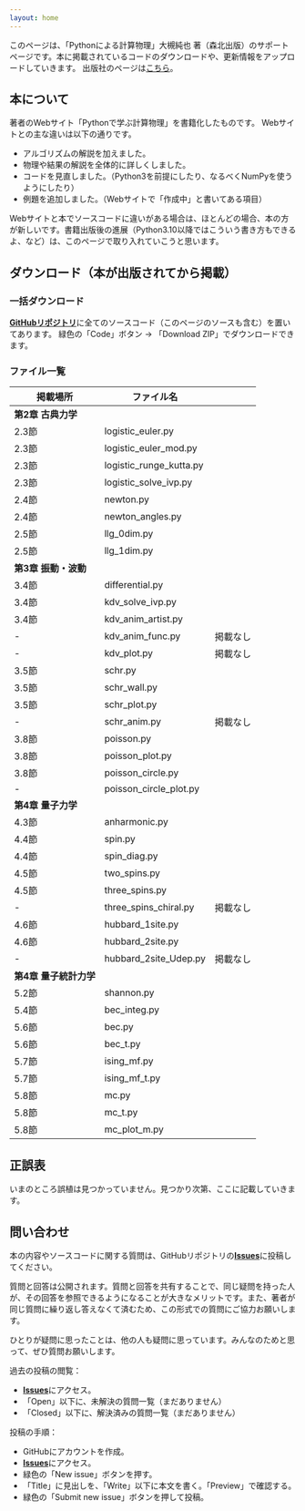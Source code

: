 ```yaml
---
layout: home
---
```


このページは、「Pythonによる計算物理」大槻純也 著（森北出版）のサポートページです。本に掲載されているコードのダウンロードや、更新情報をアップロードしていきます。
出版社のページは[こちら](https://www.morikita.co.jp/books/mid/017081)。

## 本について

著者のWebサイト「Pythonで学ぶ計算物理」を書籍化したものです。
Webサイトとの主な違いは以下の通りです。

- アルゴリズムの解説を加えました。
- 物理や結果の解説を全体的に詳しくしました。
- コードを見直しました。（Python3を前提にしたり、なるべくNumPyを使うようにしたり）
- 例題を追加しました。（Webサイトで「作成中」と書いてある項目）

Webサイトと本でソースコードに違いがある場合は、ほとんどの場合、本の方が新しいです。書籍出版後の進展（Python3.10以降ではこういう書き方もできるよ、など）は、このページで取り入れていこうと思います。

## ダウンロード（本が出版されてから掲載）

### 一括ダウンロード

[**GitHubリポジトリ**](https://github.com/j-otsuki/comput-phys-book)に全てのソースコード（このページのソースも含む）を置いてあります。
緑色の「Code」ボタン → 「Download ZIP」でダウンロードできます。

### ファイル一覧

| 掲載場所 | ファイル名 |    |
| -----   | ---------- | --- |
| **第2章 古典力学** |
| 2.3節 | logistic_euler.py| |
| 2.3節 | logistic_euler_mod.py |    |
| 2.3節 | logistic_runge_kutta.py |    |
| 2.3節 | logistic_solve_ivp.py |    |
| 2.4節 | newton.py |    |
| 2.4節 | newton_angles.py |    |
| 2.5節 | llg_0dim.py |    |
| 2.5節 | llg_1dim.py |    |
| **第3章 振動・波動** |
| 3.4節 | differential.py |    |
| 3.4節 | kdv_solve_ivp.py |    |
| 3.4節 | kdv_anim_artist.py |    |
| - | kdv_anim_func.py | 掲載なし |
| - | kdv_plot.py | 掲載なし |
| 3.5節 | schr.py |    |
| 3.5節 | schr_wall.py |    |
| 3.5節 | schr_plot.py |    |
| - | schr_anim.py | 掲載なし |
| 3.8節 | poisson.py |    |
| 3.8節 | poisson_plot.py |    |
| 3.8節 | poisson_circle.py |    |
| - | poisson_circle_plot.py |    |
| **第4章 量子力学** |
| 4.3節 |  anharmonic.py |    |
| 4.4節 |  spin.py |    |
| 4.4節 |  spin_diag.py |    |
| 4.5節 |  two_spins.py |    |
| 4.5節 |  three_spins.py |    |
| - |  three_spins_chiral.py | 掲載なし |
| 4.6節 |  hubbard_1site.py |    |
| 4.6節 |  hubbard_2site.py |    |
| - |  hubbard_2site_Udep.py | 掲載なし |
| **第4章 量子統計力学** |
| 5.2節 |  shannon.py |    |
| 5.4節 |  bec_integ.py |    |
| 5.6節 |  bec.py |    |
| 5.6節 |  bec_t.py |    |
| 5.7節 |  ising_mf.py |    |
| 5.7節 |  ising_mf_t.py |    |
| 5.8節 |  mc.py |    |
| 5.8節 |  mc_t.py |    |
| 5.8節 |  mc_plot_m.py |    |

<!--
- 第2章 古典力学
    - logistic_euler.py
    - logistic_euler_mod.py
    - logistic_runge_kutta.py
    - logistic_solve_ivp.py
    - newton.py
    - newton_angles.py
    - llg_0dim.py
    - llg_1dim.py

- 第3章 振動・波動
    - differential.py
    - kdv_solve_ivp.py
    - kdv_anim_artist.py
    - kdv_anim_func.py 掲載なし
    - kdv_plot.py 掲載なし
    - schr.py
    - schr_wall.py
    - schr_plot.py
    - schr_anim.py 掲載なし
    - poisson.py
    - poisson_plot.py
    - poisson_circle.py
    - poisson_circle_plot.py 掲載なし

- 第4章　量子力学
    - anharmonic.py
    - spin.py
    - spin_diag.py
    - two_spins.py
    - three_spins.py
    - three_spins_chiral.py 掲載なし
    - hubbard_1site.py
    - hubbard_2site.py
    - hubbard_2site_Udep.py 掲載なし

- 第5章　量子統計力学
    - shannon.py
    - bec_integ.py
    - bec.py
    - bec_t.py
    - ising_mf.py
    - ising_mf_t.py
    - mc.py
    - mc_t.py
    - mc_plot_m.py
 -->

## 正誤表

いまのところ誤植は見つかっていません。見つかり次第、ここに記載していきます。

## 問い合わせ

本の内容やソースコードに関する質問は、GitHubリポジトリの[**Issues**](https://github.com/j-otsuki/comput-phys-book/issues)に投稿してください。

質問と回答は公開されます。質問と回答を共有することで、同じ疑問を持った人が、その回答を参照できるようになることが大きなメリットです。また、著者が同じ質問に繰り返し答えなくて済むため、この形式での質問にご協力お願いします。

ひとりが疑問に思ったことは、他の人も疑問に思っています。みんなのためと思って、ぜひ質問お願いします。

過去の投稿の閲覧：
- [**Issues**](https://github.com/j-otsuki/comput-phys-book/issues)にアクセス。
- 「Open」以下に、未解決の質問一覧（まだありません）
- 「Closed」以下に、解決済みの質問一覧（まだありません）

投稿の手順：
- GitHubにアカウントを作成。
- [**Issues**](https://github.com/j-otsuki/comput-phys-book/issues)にアクセス。
- 緑色の「New issue」ボタンを押す。
- 「Title」に見出しを、「Write」以下に本文を書く。「Preview」で確認する。
- 緑色の「Submit new issue」ボタンを押して投稿。
